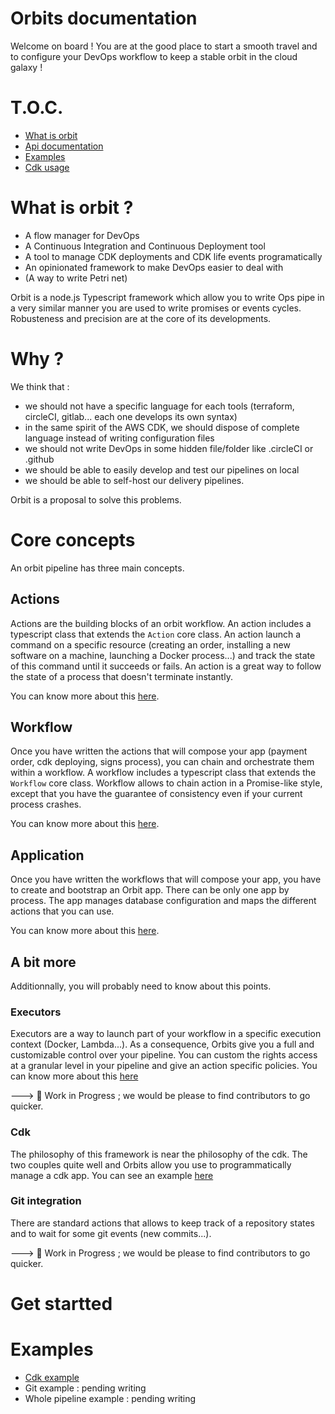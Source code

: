 # Orbits documentation

Welcome on board ! You are at the good place to start a smooth travel and to configure your DevOps workflow to keep a stable orbit in the cloud galaxy !

# T.O.C.

- [What is orbit](#what-is-orbit)
- [Api documentation](./../docs/README.md)
- [Examples](./../src/examples/)
- [Cdk usage](./cdk.md)

# What is orbit ?

 - A flow manager for DevOps
 - A Continuous Integration and Continuous Deployment tool
 - A tool to manage CDK deployments and CDK life events programatically
 - An opinionated framework to make DevOps easier to deal with 
 - (A way to write Petri net)

Orbit is a node.js Typescript framework which allow you to write Ops pipe in a very similar manner you are used to write promises or events cycles.
Robusteness and precision are at the core of its developments.

# Why ?

We think that :
- we should not have a specific language for each tools (terraform, circleCI, gitlab... each one develops its own syntax)
- in the same spirit of the AWS CDK, we should dispose of complete language instead of writing configuration files
- we should not write DevOps in some hidden file/folder like .circleCI or .github
- we should be able to easily develop and test our pipelines on local
- we should be able to self-host our delivery pipelines.

Orbit is a proposal to solve this problems.


# Core concepts

An orbit pipeline has three main concepts.

## Actions

Actions are the building blocks of an orbit workflow. An action includes a typescript class that extends the `Action` core class. An action launch a command on a specific resource (creating an order, installing a new software on a machine, launching a Docker process...) and track the state of this command until it succeeds or fails. An action is a great way to follow the state of a process that doesn't terminate instantly.

You can know more about this [here](./action.md).

## Workflow

Once you have written the actions that will compose your app (payment order, cdk deploying, signs process), you can chain and orchestrate them within a workflow.
A workflow includes a typescript class that extends the `Workflow` core class.
Workflow allows to chain action in a Promise-like style, except that you have the guarantee of consistency even if your current process crashes.

You can know more about this [here](./workflow.md).

## Application

Once you have written the workflows that will compose your app, you have to create and bootstrap an Orbit app. There can be only one app by process. The app manages database configuration and maps the different actions that you can use.

You can know more about this [here](./app.md).

## A bit more

Additionnally, you will probably need to know about this points.

### Executors

Executors are a way to launch part of your workflow in a specific execution context (Docker, Lambda...). 
As a consequence, Orbits give you a full and customizable control over your pipeline. You can custom the rights access at a granular level in your pipeline and give an action specific policies.
You can know more about this [here](./executor.md)

---> :construction_worker: Work in Progress ; we would be please to find contributors to go quicker.

### Cdk

The philosophy of this framework is near the philosophy of the cdk.
The two couples quite well and Orbits allow you use to programmatically manage a cdk app.
You can see an example [here](./../src/examples/git-cdk-s3/)

### Git integration
 
There are standard actions that allows to keep track of a repository states and to wait for some git events (new commits...).

---> :construction_worker: Work in Progress ; we would be please to find contributors to go quicker.

# Get startted

# Examples

- [Cdk example](./../src/examples/git-cdk-s3/)
- Git example : pending writing
- Whole pipeline example : pending writing